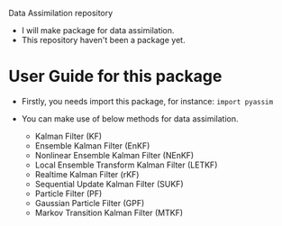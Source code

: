 Data Assimilation repository

- I will make package for data assimilation.
- This repository haven't been a package yet.


# User Guide for this package
- Firstly, you needs import this package, for instance:
```import pyassim```

- You can make use of below methods for data assimilation.
	- Kalman Filter (KF)
	- Ensemble Kalman Filter (EnKF)
	- Nonlinear Ensemble Kalman Filter (NEnKF)
	- Local Ensemble Transform Kalman Filter (LETKF)
	- Realtime Kalman Filter (rKF)
	- Sequential Update Kalman Filter (SUKF)
	- Particle Filter (PF)
	- Gaussian Particle Filter (GPF)
	- Markov Transition Kalman Filter (MTKF)